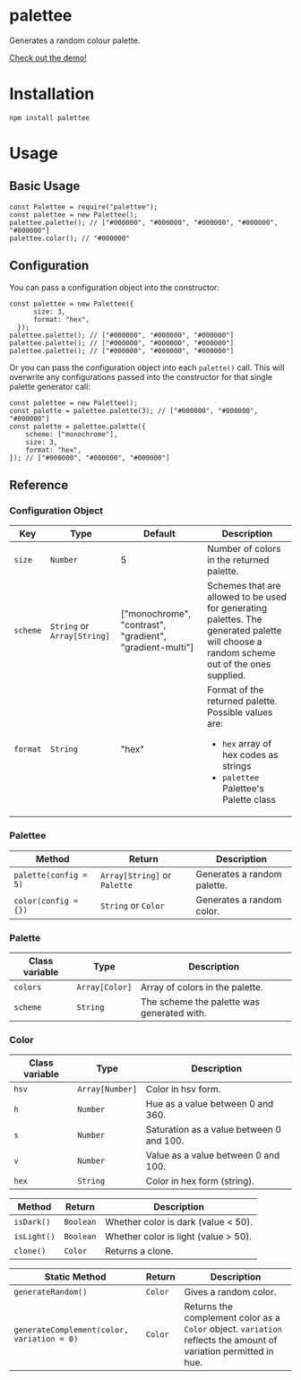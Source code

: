 # palettee
Generates a random colour palette.

<a href="https://sarahjting.github.io/palettee/">Check out the demo!</a>

# Installation
```
npm install palettee
```

# Usage

## Basic Usage
``` 
const Palettee = require("palettee"); 
const palettee = new Palettee();
palettee.palette(); // ["#000000", "#000000", "#000000", "#000000", "#000000"]
palettee.color(); // "#000000"
```

## Configuration
You can pass a configuration object into the constructor: 
```
const palettee = new Palettee({
      size: 3,
      format: "hex",
  });
palettee.palette(); // ["#000000", "#000000", "#000000"]
palettee.palette(); // ["#000000", "#000000", "#000000"]
palettee.palette(); // ["#000000", "#000000", "#000000"]
```

Or you can pass the configuration object into each `palette()` call. This will overwrite any configurations passed into the constructor for that single palette generator call:
```
const palettee = new Palettee();
const palette = palettee.palette(3); // ["#000000", "#000000", "#000000"]
const palette = palettee.palette({
    scheme: ["monochrome"],
    size: 3,
    format: "hex",
}); // ["#000000", "#000000", "#000000"]
```

## Reference

### Configuration Object
|**Key** | **Type** | **Default** | **Description**  | 
|---|---|---|---|
|`size`|`Number`|5|Number of colors in the returned palette.  |
|`scheme`|`String` or `Array[String]`|["monochrome", "contrast", "gradient", "gradient-multi"]|Schemes that are allowed to be used for generating palettes. The generated palette will choose a random scheme out of the ones supplied. |
|`format`|`String`|"hex"|Format of the returned palette. Possible values are: <ul><li>`hex` array of hex codes as strings</li><li>`palettee` Palettee's Palette class</li></ul>  |

### Palettee
|**Method**   | **Return** | **Description**  | 
|---|---|---|
|`palette(config = 5)` | `Array[String]` or `Palette` | Generates a random palette.  |
|`color(config = {})`  | `String` or `Color` |Generates a random color.  |


### Palette
|**Class variable**   | **Type** | **Description**  | 
|---|---|---|
|`colors`  | `Array[Color]` | Array of colors in the palette.  |
|`scheme`  | `String` | The scheme the palette was generated with.  |

### Color
|**Class variable**   | **Type** | **Description**  | 
|---|---|---|
|`hsv`  | `Array[Number]` | Color in hsv form.  |
|`h`  | `Number` | Hue as a value between 0 and 360.  |
|`s`  | `Number` | Saturation as a value between 0 and 100.  |
|`v`  | `Number` | Value as a value between 0 and 100.  |
|`hex`  | `String` | Color in hex form (string).  |

|**Method**   | **Return** | **Description**  | 
|---|---|---|
|`isDark()`  | `Boolean` | Whether color is dark (value < 50).  |
|`isLight()`  | `Boolean` | Whether color is light (value > 50).  |
|`clone()`  | `Color` | Returns a clone.  |

|**Static Method**   | **Return** | **Description**  | 
|---|---|---|
|`generateRandom()`  | `Color` | Gives a random color.  |
|`generateComplement(color, variation = 0)`  | `Color` | Returns the complement color as a `Color` object. `variation` reflects the amount of variation permitted in hue.  |
